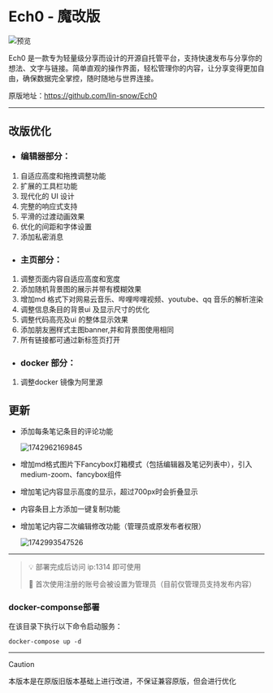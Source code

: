 # Ech0 - 魔改版

![预览](https://s2.loli.net/2025/03/25/7gyEspef1ZhOtrH.png)

Ech0 是一款专为轻量级分享而设计的开源自托管平台，支持快速发布与分享你的想法、文字与链接。简单直观的操作界面，轻松管理你的内容，让分享变得更加自由，确保数据完全掌控，随时随地与世界连接。

原版地址：https://github.com/lin-snow/Ech0

------



## 改版优化

- ### 编辑器部分：

1. 自适应高度和拖拽调整功能
2. 扩展的工具栏功能
3. 现代化的 UI 设计
4. 完整的响应式支持
5. 平滑的过渡动画效果
6. 优化的间距和字体设置
7. 添加私密消息

- ### 主页部分：

1. 调整页面内容自适应高度和宽度
2. 添加随机背景图的展示并带有模糊效果
3. 增加md 格式下对网易云音乐、哔哩哔哩视频、youtube、qq 音乐的解析渲染
4. 调整信息条目的背景ui 及显示尺寸的优化
5. 调整代码高亮及ui 的整体显示效果
6. 添加朋友圈样式主图banner,并和背景图使用相同
7. 所有链接都可通过新标签页打开

- ### docker 部分：

1. 调整docker 镜像为阿里源

## 更新

- 添加每条笔记条目的评论功能

  ![1742962169845](https://s2.loli.net/2025/03/26/kKJsw51PzcUdyQ6.png)

- 增加md格式图片下Fancybox灯箱模式（包括编辑器及笔记列表中），引入medium-zoom、fancybox组件

- 增加笔记内容显示高度的显示，超过700px时会折叠显示

- 内容条目上方添加一键复制功能

- 增加笔记内容二次编辑修改功能（管理员或原发布者权限）

  ![1742993547526](https://s2.loli.net/2025/03/26/hSlgJVD7QzimOGM.png)

------



> 💡 部署完成后访问 ip:1314 即可使用
> 
> 📍 首次使用注册的账号会被设置为管理员（目前仅管理员支持发布内容）

### docker-componse部署

在该目录下执行以下命令启动服务：

```shell
docker-compose up -d
```



---

> [!CAUTION]
>
> 本版本是在原版旧版本基础上进行改进，不保证兼容原版，但会进行优化

